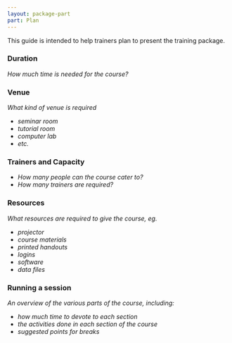 ```yaml
---
layout: package-part
part: Plan
---
```


This guide is intended to help trainers plan to present the training package.

### Duration

_How much time is needed for the course?_

### Venue

_What kind of venue is required_

* _seminar room_
* _tutorial room_
* _computer lab_
* _etc._

### Trainers and Capacity

* _How many people can the course cater to?_
* _How many trainers are required?_

### Resources

_What resources are required to give the course, eg._

* _projector_
* _course materials_
* _printed handouts_
* _logins_
* _software_
* _data files_

### Running a session

_An overview of the various parts of the course, including:_

* _how much time to devote to each section_
* _the activities done in each section of the course_
* _suggested points for breaks_

